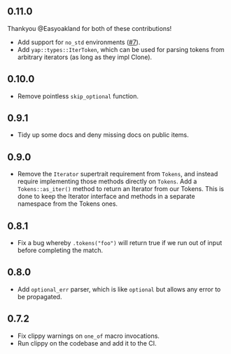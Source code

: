 ## 0.11.0

Thankyou @Easyoakland for both of these contributions!

- Add support for `no_std` environments ([#7](https://github.com/jsdw/yap/pull/7)).
- Add `yap::types::IterToken`, which can be used for parsing tokens from arbitrary
  iterators (as long as they impl Clone).

## 0.10.0

- Remove pointless `skip_optional` function.

## 0.9.1

- Tidy up some docs and deny missing docs on public items.

## 0.9.0

- Remove the `Iterator` supertrait requirement from `Tokens`, and instead require implementing those
  methods directly on `Tokens`. Add a `Tokens::as_iter()` method to return an Iterator from our Tokens.
  This is done to keep the Iterator interface and methods in a separate namespace from the Tokens ones.

## 0.8.1

- Fix a bug whereby `.tokens("foo")` will return true if we run out of input before completing the match.

## 0.8.0

- Add `optional_err` parser, which is like `optional` but allows any error to be propagated.

## 0.7.2

- Fix clippy warnings on `one_of` macro invocations.
- Run clippy on the codebase and add it to the CI.